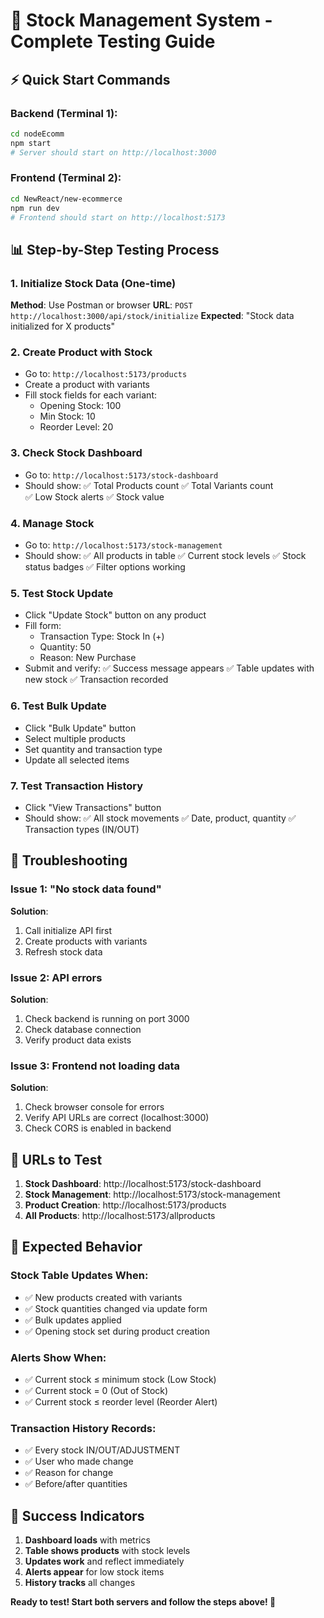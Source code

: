 # 🎯 Stock Management System - Complete Testing Guide

## ⚡ Quick Start Commands

### Backend (Terminal 1):
```bash
cd nodeEcomm
npm start
# Server should start on http://localhost:3000
```

### Frontend (Terminal 2):
```bash
cd NewReact/new-ecommerce
npm run dev
# Frontend should start on http://localhost:5173
```

## 📊 Step-by-Step Testing Process

### 1. Initialize Stock Data (One-time)
**Method**: Use Postman or browser
**URL**: `POST http://localhost:3000/api/stock/initialize`
**Expected**: "Stock data initialized for X products"

### 2. Create Product with Stock
- Go to: `http://localhost:5173/products`
- Create a product with variants
- Fill stock fields for each variant:
  - Opening Stock: 100
  - Min Stock: 10
  - Reorder Level: 20

### 3. Check Stock Dashboard
- Go to: `http://localhost:5173/stock-dashboard`
- Should show:
  ✅ Total Products count
  ✅ Total Variants count  
  ✅ Low Stock alerts
  ✅ Stock value

### 4. Manage Stock
- Go to: `http://localhost:5173/stock-management`
- Should show:
  ✅ All products in table
  ✅ Current stock levels
  ✅ Stock status badges
  ✅ Filter options working

### 5. Test Stock Update
- Click "Update Stock" button on any product
- Fill form:
  - Transaction Type: Stock In (+)
  - Quantity: 50
  - Reason: New Purchase
- Submit and verify:
  ✅ Success message appears
  ✅ Table updates with new stock
  ✅ Transaction recorded

### 6. Test Bulk Update
- Click "Bulk Update" button
- Select multiple products
- Set quantity and transaction type
- Update all selected items

### 7. Test Transaction History
- Click "View Transactions" button
- Should show:
  ✅ All stock movements
  ✅ Date, product, quantity
  ✅ Transaction types (IN/OUT)

## 🔧 Troubleshooting

### Issue 1: "No stock data found"
**Solution**: 
1. Call initialize API first
2. Create products with variants
3. Refresh stock data

### Issue 2: API errors
**Solution**:
1. Check backend is running on port 3000
2. Check database connection
3. Verify product data exists

### Issue 3: Frontend not loading data
**Solution**:
1. Check browser console for errors
2. Verify API URLs are correct (localhost:3000)
3. Check CORS is enabled in backend

## 📱 URLs to Test

1. **Stock Dashboard**: http://localhost:5173/stock-dashboard
2. **Stock Management**: http://localhost:5173/stock-management  
3. **Product Creation**: http://localhost:5173/products
4. **All Products**: http://localhost:5173/allproducts

## 🎯 Expected Behavior

### Stock Table Updates When:
- ✅ New products created with variants
- ✅ Stock quantities changed via update form
- ✅ Bulk updates applied
- ✅ Opening stock set during product creation

### Alerts Show When:
- ✅ Current stock ≤ minimum stock (Low Stock)
- ✅ Current stock = 0 (Out of Stock)
- ✅ Current stock ≤ reorder level (Reorder Alert)

### Transaction History Records:
- ✅ Every stock IN/OUT/ADJUSTMENT
- ✅ User who made change
- ✅ Reason for change
- ✅ Before/after quantities

## 🚀 Success Indicators

1. **Dashboard loads** with metrics
2. **Table shows products** with stock levels  
3. **Updates work** and reflect immediately
4. **Alerts appear** for low stock items
5. **History tracks** all changes

**Ready to test! Start both servers and follow the steps above! 🎉**
